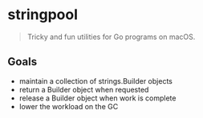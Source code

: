 # stringpool

> Tricky and fun utilities for Go programs on macOS.

## Goals

-   maintain a collection of strings.Builder objects
-   return a Builder object when requested
-   release a Builder object when work is complete
-   lower the workload on the GC
